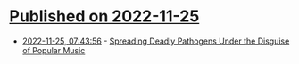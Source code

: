 # [Published on 2022-11-25](index.md)

* [2022-11-25, 07:43:56](https://news.ycombinator.com/item?id=33740180) - [Spreading Deadly Pathogens Under the Disguise of Popular Music](https://dl.acm.org/doi/10.1145/3548606.3560643)
